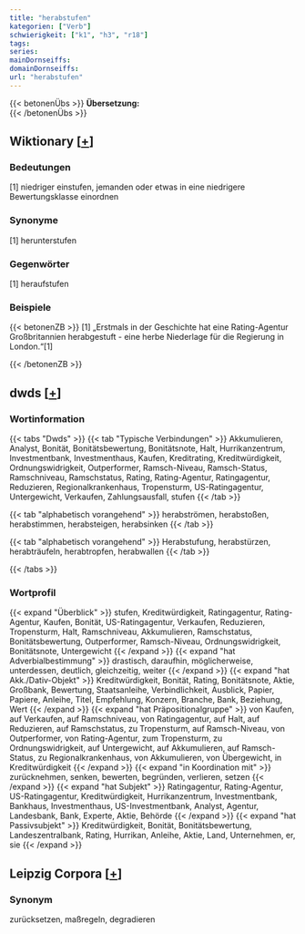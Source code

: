 ```yaml
---
title: "herabstufen"
kategorien: ["Verb"]
schwierigkeit: ["k1", "h3", "r18"]
tags:
series:
mainDornseiffs:
domainDornseiffs:
url: "herabstufen"
---
```


{{< betonenÜbs >}}
**Übersetzung:**  
{{< /betonenÜbs >}}

## Wiktionary [[+](https://de.wiktionary.org/wiki/herabstufen)]

### Bedeutungen
[1] niedriger einstufen, jemanden oder etwas in eine niedrigere Bewertungsklasse einordnen  

### Synonyme
[1] herunterstufen  

### Gegenwörter
[1] heraufstufen  

### Beispiele
{{< betonenZB >}}
[1] „Erstmals in der Geschichte hat eine Rating-Agentur Großbritannien herabgestuft - eine herbe Niederlage für die Regierung in London.“[1]  

{{< /betonenZB >}}


## dwds [[+](https://www.dwds.de/wb/herabstufen)]

### Wortinformation
{{< tabs "Dwds" >}}
{{< tab "Typische Verbindungen" >}}
Akkumulieren, Analyst, Bonität, Bonitätsbewertung, Bonitätsnote, Halt, Hurrikanzentrum, Investmentbank, Investmenthaus, Kaufen, Kreditrating, Kreditwürdigkeit, Ordnungswidrigkeit, Outperformer, Ramsch-Niveau, Ramsch-Status, Ramschniveau, Ramschstatus, Rating, Rating-Agentur, Ratingagentur, Reduzieren, Regionalkrankenhaus, Tropensturm, US-Ratingagentur, Untergewicht, Verkaufen, Zahlungsausfall, stufen
{{< /tab >}}

{{< tab "alphabetisch vorangehend" >}}
herabströmen, herabstoßen, herabstimmen, herabsteigen, herabsinken
{{< /tab >}}

{{< tab "alphabetisch vorangehend" >}}
Herabstufung, herabstürzen, herabträufeln, herabtropfen, herabwallen
{{< /tab >}}

{{< /tabs >}}

### Wortprofil
{{< expand "Überblick" >}} stufen, Kreditwürdigkeit, Ratingagentur, Rating-Agentur, Kaufen, Bonität, US-Ratingagentur, Verkaufen, Reduzieren, Tropensturm, Halt, Ramschniveau, Akkumulieren, Ramschstatus, Bonitätsbewertung, Outperformer, Ramsch-Niveau, Ordnungswidrigkeit, Bonitätsnote, Untergewicht {{< /expand >}}
{{< expand "hat Adverbialbestimmung" >}} drastisch, daraufhin, möglicherweise, unterdessen, deutlich, gleichzeitig, weiter {{< /expand >}}
{{< expand "hat Akk./Dativ-Objekt" >}} Kreditwürdigkeit, Bonität, Rating, Bonitätsnote, Aktie, Großbank, Bewertung, Staatsanleihe, Verbindlichkeit, Ausblick, Papier, Papiere, Anleihe, Titel, Empfehlung, Konzern, Branche, Bank, Beziehung, Wert {{< /expand >}}
{{< expand "hat Präpositionalgruppe" >}} von Kaufen, auf Verkaufen, auf Ramschniveau, von Ratingagentur, auf Halt, auf Reduzieren, auf Ramschstatus, zu Tropensturm, auf Ramsch-Niveau, von Outperformer, von Rating-Agentur, zum Tropensturm, zu Ordnungswidrigkeit, auf Untergewicht, auf Akkumulieren, auf Ramsch-Status, zu Regionalkrankenhaus, von Akkumulieren, von Übergewicht, in Kreditwürdigkeit {{< /expand >}}
{{< expand "in Koordination mit" >}} zurücknehmen, senken, bewerten, begründen, verlieren, setzen {{< /expand >}}
{{< expand "hat Subjekt" >}} Ratingagentur, Rating-Agentur, US-Ratingagentur, Kreditwürdigkeit, Hurrikanzentrum, Investmentbank, Bankhaus, Investmenthaus, US-Investmentbank, Analyst, Agentur, Landesbank, Bank, Experte, Aktie, Behörde {{< /expand >}}
{{< expand "hat Passivsubjekt" >}} Kreditwürdigkeit, Bonität, Bonitätsbewertung, Landeszentralbank, Rating, Hurrikan, Anleihe, Aktie, Land, Unternehmen, er, sie {{< /expand >}}

## Leipzig Corpora [[+](https://corpora.uni-leipzig.de/en/res?word=herabstufen&corpusId=deu_newscrawl-public_2018)]


### Synonym
zurücksetzen, maßregeln, degradieren

